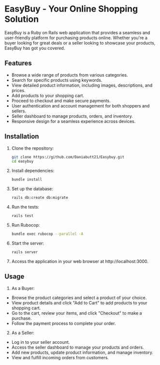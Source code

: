 # EasyBuy - Your Online Shopping Solution

EasyBuy is a Ruby on Rails web application that provides a seamless and user-friendly platform for purchasing products online. Whether you're a buyer looking for great deals or a seller looking to showcase your products, EasyBuy has got you covered.

## Features

- Browse a wide range of products from various categories.
- Search for specific products using keywords.
- View detailed product information, including images, descriptions, and prices.
- Add products to your shopping cart.
- Proceed to checkout and make secure payments.
- User authentication and account management for both shoppers and sellers.
- Seller dashboard to manage products, orders, and inventory.
- Responsive design for a seamless experience across devices.

## Installation

1. Clone the repository:
   ```sh
   git clone https://github.com/Daniabutt21/Easybuy.git
   cd easybuy

2. Install dependencies:
   ```sh
   bundle install

3. Set up the database:
   ```sh
   rails db:create db:migrate

4. Run the tests:
   ```sh
   rails test

5. Run Rubocop:
   ```sh
   bundle exec rubocop --parallel -A

5. Start the server:
   ```sh
   rails server

6. Access the application in your web browser at http://localhost:3000.

## Usage

1. As a Buyer:
- Browse the product categories and select a product of your choice.
- View product details and click "Add to Cart" to add products to your shopping cart.
- Go to the cart, review your items, and click "Checkout" to make a purchase.
- Follow the payment process to complete your order.

2. As a Seller:
- Log in to your seller account.
- Access the seller dashboard to manage your products and orders.
- Add new products, update product information, and manage inventory.
- View and fulfill incoming orders from customers.
